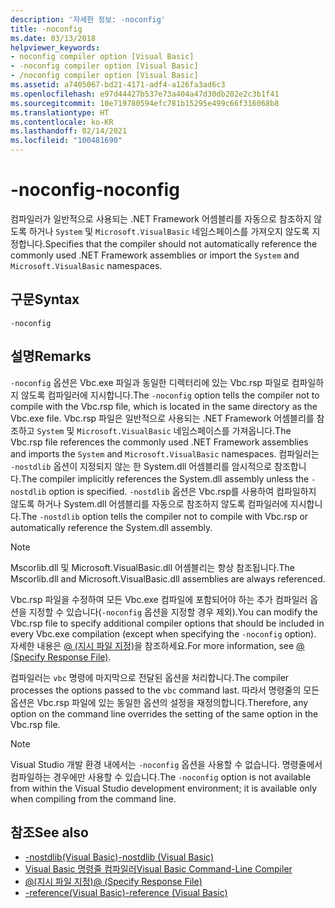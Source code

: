 ```yaml
---
description: '자세한 정보: -noconfig'
title: -noconfig
ms.date: 03/13/2018
helpviewer_keywords:
- noconfig compiler option [Visual Basic]
- -noconfig compiler option [Visual Basic]
- /noconfig compiler option [Visual Basic]
ms.assetid: a7405067-bd21-4171-adf4-a126fa3ad6c3
ms.openlocfilehash: e97d44427b537e73a404a47d30db202e2c3b1f41
ms.sourcegitcommit: 10e719780594efc781b15295e499c66f316068b8
ms.translationtype: HT
ms.contentlocale: ko-KR
ms.lasthandoff: 02/14/2021
ms.locfileid: "100481690"
---
```

# <a name="-noconfig"></a><span data-ttu-id="89bef-103">-noconfig</span><span class="sxs-lookup"><span data-stu-id="89bef-103">-noconfig</span></span>

<span data-ttu-id="89bef-104">컴파일러가 일반적으로 사용되는 .NET Framework 어셈블리를 자동으로 참조하지 않도록 하거나 `System` 및 `Microsoft.VisualBasic` 네임스페이스를 가져오지 않도록 지정합니다.</span><span class="sxs-lookup"><span data-stu-id="89bef-104">Specifies that the compiler should not automatically reference the commonly used .NET Framework assemblies or import the `System` and `Microsoft.VisualBasic` namespaces.</span></span>  
  
## <a name="syntax"></a><span data-ttu-id="89bef-105">구문</span><span class="sxs-lookup"><span data-stu-id="89bef-105">Syntax</span></span>  
  
```console  
-noconfig  
```  
  
## <a name="remarks"></a><span data-ttu-id="89bef-106">설명</span><span class="sxs-lookup"><span data-stu-id="89bef-106">Remarks</span></span>  

 <span data-ttu-id="89bef-107">`-noconfig` 옵션은 Vbc.exe 파일과 동일한 디렉터리에 있는 Vbc.rsp 파일로 컴파일하지 않도록 컴파일러에 지시합니다.</span><span class="sxs-lookup"><span data-stu-id="89bef-107">The `-noconfig` option tells the compiler not to compile with the Vbc.rsp file, which is located in the same directory as the Vbc.exe file.</span></span> <span data-ttu-id="89bef-108">Vbc.rsp 파일은 일반적으로 사용되는 .NET Framework 어셈블리를 참조하고 `System` 및 `Microsoft.VisualBasic` 네임스페이스를 가져옵니다.</span><span class="sxs-lookup"><span data-stu-id="89bef-108">The Vbc.rsp file references the commonly used .NET Framework assemblies and imports the `System` and `Microsoft.VisualBasic` namespaces.</span></span> <span data-ttu-id="89bef-109">컴파일러는 `-nostdlib` 옵션이 지정되지 않는 한 System.dll 어셈블리를 암시적으로 참조합니다.</span><span class="sxs-lookup"><span data-stu-id="89bef-109">The compiler implicitly references the System.dll assembly unless the `-nostdlib` option is specified.</span></span> <span data-ttu-id="89bef-110">`-nostdlib` 옵션은 Vbc.rsp를 사용하여 컴파일하지 않도록 하거나 System.dll 어셈블리를 자동으로 참조하지 않도록 컴파일러에 지시합니다.</span><span class="sxs-lookup"><span data-stu-id="89bef-110">The `-nostdlib` option tells the compiler not to compile with Vbc.rsp or automatically reference the System.dll assembly.</span></span>  
  
> [!NOTE]
> <span data-ttu-id="89bef-111">Mscorlib.dll 및 Microsoft.VisualBasic.dll 어셈블리는 항상 참조됩니다.</span><span class="sxs-lookup"><span data-stu-id="89bef-111">The Mscorlib.dll and Microsoft.VisualBasic.dll assemblies are always referenced.</span></span>  
  
 <span data-ttu-id="89bef-112">Vbc.rsp 파일을 수정하여 모든 Vbc.exe 컴파일에 포함되어야 하는 추가 컴파일러 옵션을 지정할 수 있습니다(`-noconfig` 옵션을 지정할 경우 제외).</span><span class="sxs-lookup"><span data-stu-id="89bef-112">You can modify the Vbc.rsp file to specify additional compiler options that should be included in every Vbc.exe compilation (except when specifying the `-noconfig` option).</span></span> <span data-ttu-id="89bef-113">자세한 내용은 [@ (지시 파일 지정)](specify-response-file.md)을 참조하세요.</span><span class="sxs-lookup"><span data-stu-id="89bef-113">For more information, see [@ (Specify Response File)](specify-response-file.md).</span></span>  
  
 <span data-ttu-id="89bef-114">컴파일러는 `vbc` 명령에 마지막으로 전달된 옵션을 처리합니다.</span><span class="sxs-lookup"><span data-stu-id="89bef-114">The compiler processes the options passed to the `vbc` command last.</span></span> <span data-ttu-id="89bef-115">따라서 명령줄의 모든 옵션은 Vbc.rsp 파일에 있는 동일한 옵션의 설정을 재정의합니다.</span><span class="sxs-lookup"><span data-stu-id="89bef-115">Therefore, any option on the command line overrides the setting of the same option in the Vbc.rsp file.</span></span>  
  
> [!NOTE]
> <span data-ttu-id="89bef-116">Visual Studio 개발 환경 내에서는 `-noconfig` 옵션을 사용할 수 없습니다. 명령줄에서 컴파일하는 경우에만 사용할 수 있습니다.</span><span class="sxs-lookup"><span data-stu-id="89bef-116">The `-noconfig` option is not available from within the Visual Studio development environment; it is available only when compiling from the command line.</span></span>  
  
## <a name="see-also"></a><span data-ttu-id="89bef-117">참조</span><span class="sxs-lookup"><span data-stu-id="89bef-117">See also</span></span>

- [<span data-ttu-id="89bef-118">-nostdlib(Visual Basic)</span><span class="sxs-lookup"><span data-stu-id="89bef-118">-nostdlib (Visual Basic)</span></span>](nostdlib.md)
- [<span data-ttu-id="89bef-119">Visual Basic 명령줄 컴파일러</span><span class="sxs-lookup"><span data-stu-id="89bef-119">Visual Basic Command-Line Compiler</span></span>](index.md)
- [<span data-ttu-id="89bef-120">@(지시 파일 지정)</span><span class="sxs-lookup"><span data-stu-id="89bef-120">@ (Specify Response File)</span></span>](specify-response-file.md)
- [<span data-ttu-id="89bef-121">-reference(Visual Basic)</span><span class="sxs-lookup"><span data-stu-id="89bef-121">-reference (Visual Basic)</span></span>](reference.md)
